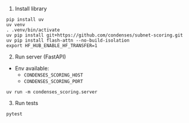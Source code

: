 1. Install library
```
pip install uv
uv venv
. .venv/bin/activate
uv pip install git+https://github.com/condenses/subnet-scoring.git
uv pip install flash-attn --no-build-isolation
export HF_HUB_ENABLE_HF_TRANSFER=1
```

2. Run server (FastAPI)
- Env available:
    - `CONDENSES_SCORING_HOST`
    - `CONDENSES_SCORING_PORT`
```
uv run -m condenses_scoring.server
```

3. Run tests
```
pytest
```




